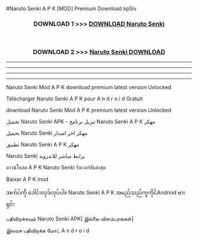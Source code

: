#Naruto Senki  A P K [MOD] Premium Download kp5lv



<div align="center">

<h3>DOWNLOAD 1 >>> <a href="https://teeasianyam.web.app?sq=Naruto Senki ">DOWNLOAD Naruto Senki  </a></h3><br>

<h3>DOWNLOAD 2 >>> <a href="https://teeasianyam.web.app?sq=Naruto Senki  ">Naruto Senki   DOWNLOAD </a></h3>

</div>


----------------------------------------------------------

----------------------------------------------------------

----------------------------------------------------------

----------------------------------------------------------


Naruto Senki   Mod A P K download premium latest version Unlocked

Télécharger Naruto Senki   A P K pour A n d r o i d Gratuit

download Naruto Senki   Mod A P K premium latest version Unlocked

تحميل Naruto Senki   APK - تنزيل برنامج Naruto Senki   A P K مهكر

تحميل Naruto Senki   مهكر اخر اصدار

تطبيق Naruto Senki   A P K مهكر

Naruto Senki   برابط مباشر للاندرويد

ดาวน์โหลด A P K Naruto Senki   รับเวอร์ชันล่าสุด

Baixar A P K mod

အက်ပ်ကို ဒေါင်းလုဒ်လုပ်ပါ။ Naruto Senki   A P K အမည်သည်ကူကိုင်Andriod ဗားရှင်း

பதிவிறக்கவும் Naruto Senki   APK[ இல்லை விளம்பரங்கள்] 
 
இலவச பதிவிறக்க மோட் A n d r o i d



